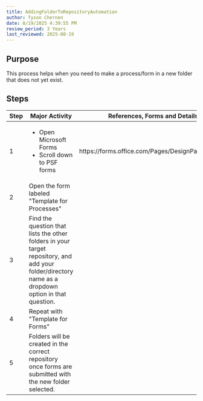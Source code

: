 ```yaml
---
title: AddingFolderToRepositoryAutomation
author: Tyson Chernen
date: 8/19/2025 4:39:55 PM
review_period: 3 Years
last_reviewed: 2025-08-19
---
```


## Purpose
This process helps when you need to make a process/form in a new folder that does not yet exist\.

## Steps

| Step | Major Activity | References, Forms and Details |
|------|----------------|-------------------------------|
| 1 | <ul><li>Open Microsoft Forms</li><li>Scroll down to PSF forms</li></ul> | https://forms\.office\.com/Pages/DesignPageV2\.aspx |
| 2 | Open the form labeled "Template for Processes" |  |
| 3 | Find the question that lists the other folders in your target repository, and add your folder/directory name as a dropdown option in that question\. |  |
| 4 | Repeat with "Template for Forms" |  |
| 5 | Folders will be created in the correct repository once forms are submitted with the new folder selected\. |  |
